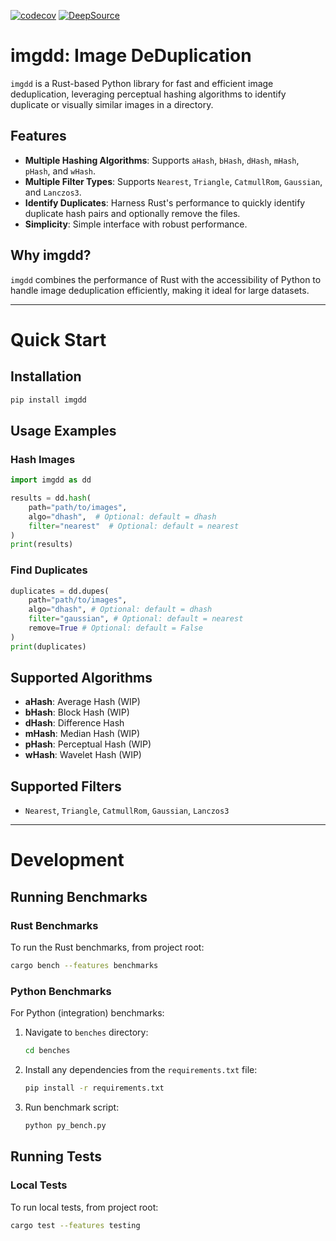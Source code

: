 [![codecov](https://codecov.io/gh/aastopher/imgdd/graph/badge.svg?token=XZ1O2X04SO)](https://codecov.io/gh/aastopher/imgdd)
[![DeepSource](https://app.deepsource.com/gh/aastopher/imgdd.svg/?label=active+issues&show_trend=true&token=IiuhCO6n1pK-GAJ800k6Z_9t)](https://app.deepsource.com/gh/aastopher/imgdd/)

# imgdd: Image DeDuplication

`imgdd` is a Rust-based Python library for fast and efficient image deduplication, leveraging perceptual hashing algorithms to identify duplicate or visually similar images in a directory.

## Features
- **Multiple Hashing Algorithms**: Supports `aHash`, `bHash`, `dHash`, `mHash`, `pHash`, and `wHash`.
- **Multiple Filter Types**: Supports `Nearest`, `Triangle`, `CatmullRom`, `Gaussian`, and `Lanczos3`.
- **Identify Duplicates**: Harness Rust's performance to quickly identify duplicate hash pairs and optionally remove the files.
- **Simplicity**: Simple interface with robust performance.

## Why imgdd?
`imgdd` combines the performance of Rust with the accessibility of Python to handle image deduplication efficiently, making it ideal for large datasets.

---

# Quick Start

## Installation
```bash
pip install imgdd
```

## Usage Examples

### Hash Images
```python
import imgdd as dd

results = dd.hash(
    path="path/to/images",
    algo="dhash",  # Optional: default = dhash
    filter="nearest"  # Optional: default = nearest
)
print(results)
```

### Find Duplicates
```python
duplicates = dd.dupes(
    path="path/to/images",
    algo="dhash", # Optional: default = dhash
    filter="gaussian", # Optional: default = nearest
    remove=True # Optional: default = False
)
print(duplicates)
```

## Supported Algorithms
- **aHash**: Average Hash (WIP)
- **bHash**: Block Hash (WIP)
- **dHash**: Difference Hash
- **mHash**: Median Hash (WIP)
- **pHash**: Perceptual Hash (WIP)
- **wHash**: Wavelet Hash (WIP)

## Supported Filters
- `Nearest`, `Triangle`, `CatmullRom`, `Gaussian`, `Lanczos3`

---

# Development

## Running Benchmarks

### Rust Benchmarks
To run the Rust benchmarks, from project root:
```bash
cargo bench --features benchmarks
```

### Python Benchmarks
For Python (integration) benchmarks:
1. Navigate to `benches` directory:
   ```bash
   cd benches
   ```
2. Install any dependencies from the `requirements.txt` file:
   ```bash
   pip install -r requirements.txt
   ```
3. Run benchmark script:
   ```bash
   python py_bench.py
   ```

## Running Tests

### Local Tests
To run local tests, from project root:
```bash
cargo test --features testing
```